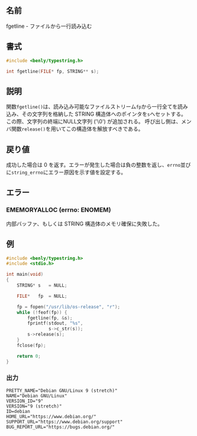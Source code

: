 ## 名前

fgetline - ファイルから一行読み込む

## 書式

```c
#include <benly/typestring.h>

int fgetline(FILE* fp, STRING** s);
```

## 説明

関数`fgetline()`は、読み込み可能なファイルストリーム`fp`から一行全てを読み込み、その文字列を格納した STRING 構造体へのポインタを`s`へセットする。
この際、文字列の終端にNULL文字列 ('\0') が追加される。
呼び出し側は、メンバ関数`release()`を用いてこの構造体を解放すべきである。

## 戻り値

成功した場合は 0 を返す。エラーが発生した場合は負の整数を返し、`errno`並びに`string_errno`にエラー原因を示す値を設定する。

## エラー

### EMEMORYALLOC (errno: ENOMEM)

内部バッファ、もしくは STRING 構造体のメモリ確保に失敗した。

## 例

```c
#include <benly/typestring.h>
#include <stdio.h>

int main(void)
{
    STRING* s   = NULL;

    FILE*   fp  = NULL;

    fp = fopen("/usr/lib/os-release", "r");
    while (!feof(fp)) {
        fgetline(fp, &s);
        fprintf(stdout, "%s",
                s->c_str(s));
        s->release(s);
    }
    fclose(fp);

    return 0;
}
```

### 出力

```
PRETTY_NAME="Debian GNU/Linux 9 (stretch)"
NAME="Debian GNU/Linux"
VERSION_ID="9"
VERSION="9 (stretch)"
ID=debian
HOME_URL="https://www.debian.org/"
SUPPORT_URL="https://www.debian.org/support"
BUG_REPORT_URL="https://bugs.debian.org/"
```
